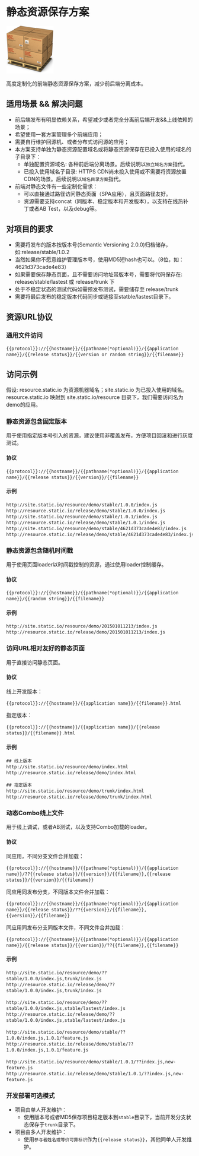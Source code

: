 # 静态资源保存方案

![静态资源保存方案](./icon.png)

高度定制化的前端静态资源保存方案，减少前后端分离成本。

## 适用场景 && 解决问题

- 前后端发布有明显依赖关系，希望减少或者完全分离前后端开发&&上线依赖的场景；
- 希望使用一套方案管理多个前端应用；
- 需要自行维护回源机、或者分布式访问源的应用；
- 本方案支持单独为静态资源配置域名或将静态资源保存在已投入使用的域名的子目录下：
    - 单独配置资源域名: 各种前后端分离场景。后续说明以```独立域名方案```指代。
    - 已投入使用域名子目录: HTTPS CDN尚未投入使用或不需要将资源放置CDN的场景。后续说明以```域名目录方案```指代。
- 前端对静态文件有一些定制化需求：
    - 可以直接通过路径访问静态页面（SPA应用），且页面路径友好。
    - 资源需要支持concat（同版本、稳定版本和开发版本），以支持在线热补丁或者AB Test，以及debug等。

## 对项目的要求

- 需要将发布的版本按版本号(Semantic Versioning 2.0.0)归档储存，如:release/stable/1.0.2
- 当然如果你不愿意维护管理版本号，使用MD5短hash也可以。（8位，如：4621d373cade4e83）
- 如果需要保存静态页面，且不需要访问地址带版本号，需要将代码保存在: release/stable/lastest 或 release/trunk 下
- 处于不稳定状态的测试代码如需预发布测试，需要储存至 release/trunk
- 需要将最后发布的稳定版本代码同步或链接至statble/lastest目录下。

## 资源URL协议

### 通用文件访问

```
{{protocol}}://{{hostname}}/{{pathname(*optional)}}/{{application name}}/{{release status}}/{{version or random string}}/{{filename}}
```

## 访问示例

假设: resource.static.io 为资源机器域名；site.static.io 为已投入使用的域名。
resource.static.io 映射到 site.static.io/resource 目录下，我们需要访问名为demo的应用。

### 静态资源包含固定版本

用于使用指定版本号引入的资源，建议使用非覆盖发布，方便项目回滚和进行灰度测试。

#### 协议

```
{{protocol}}://{{hostname}}/{{pathname(*optional)}}/{{application name}}/{{release status}}/{{version}}/{{filename}}
```

#### 示例

```
http://site.static.io/resource/demo/stable/1.0.0/index.js
http://resource.static.io/release/demo/stable/1.0.0/index.js
http://site.static.io/resource/demo/stable/1.0.1/index.js
http://resource.static.io/release/demo/stable/1.0.1/index.js
http://site.static.io/resource/demo/stable/4621d373cade4e83/index.js
http://resource.static.io/release/demo/stable/4621d373cade4e83/index.js
```

### 静态资源包含随机时间戳

用于使用页面loader以时间戳控制的资源，通过使用loader控制缓存。

#### 协议

```
{{protocol}}://{{hostname}}/{{pathname(*optional)}}/{{application name}}/{{random string}}/{{filename}}
```

#### 示例

```
http://site.static.io/resource/demo/201501011213/index.js
http://resource.static.io/release/demo/201501011213/index.js
```

### 访问URL相对友好的静态页面

用于直接访问静态页面。

#### 协议

线上开发版本：

```
{{protocol}}://{{hostname}}/{{application name}}/{{filename}}.html
```

指定版本：

```
{{protocol}}://{{hostname}}/{{application name}}/{{release status}}/{{filename}}.html
```

#### 示例

```
## 线上版本
http://site.static.io/resource/demo/index.html
http://resource.static.io/release/demo/index.html

## 指定版本
http://site.static.io/resource/demo/trunk/index.html
http://resource.static.io/release/demo/trunk/index.html
```

### 动态Combo线上文件

用于线上调试，或者AB测试，以及支持Combo加载的loader。

#### 协议

同应用，不同分支文件合并加载：

```
{{protocol}}://{{hostname}}/{{pathname(*optional)}}/{{application name}}/??{{release status}}/{{version}}/{{filename}},{{release status}}/{{version}}/{{filename}}
```

同应用同发布分支，不同版本文件合并加载：

```
{{protocol}}://{{hostname}}/{{pathname(*optional)}}/{{application name}}/{{release status}}/??{{version}}/{{filename}},{{version}}/{{filename}}
```

同应用同发布分支同版本文件，不同文件合并加载：

```
{{protocol}}://{{hostname}}/{{pathname(*optional)}}/{{application name}}/{{release status}}/{{version}}/??{{filename}},{{filename}}
```

#### 示例

```
http://site.static.io/resource/demo/??stable/1.0.0/index.js,trunk/index.js
http://resource.static.io/release/demo/??stable/1.0.0/index.js,trunk/index.js

http://site.static.io/resource/demo/??stable/1.0.0/index.js,stable/lastest/index.js
http://resource.static.io/release/demo/??stable/1.0.0/index.js,stable/lastest/index.js

http://site.static.io/resource/demo/stable/??1.0.0/index.js,1.0.1/feature.js
http://resource.static.io/release/demo/stable/??1.0.0/index.js,1.0.1/feature.js

http://site.static.io/resource/demo/stable/1.0.1/??index.js,new-feature.js
http://resource.static.io/release/demo/stable/1.0.1/??index.js,new-feature.js
```

### 开发部署可选模式

- 项目由单人开发维护：
    - 使用版本号或者MD5保存项目稳定版本到```stable```目录下，当前开发分支状态保存于```trunk```目录下。
- 项目由多人开发维护：
    - 使用```参与者姓名或等价可靠标识```作为```{{release status}}```，其他同单人开发维护。


